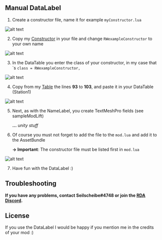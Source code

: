 ## Manual DataLabel
1. Create a constructor file, name it for example ``myConstructor.lua``

![alt text](https://cdn.discordapp.com/attachments/874660230879924274/883755271925686332/Screenshot_2021-09-04_184131.jpg)



2. Copy my [Constructor](https://github.com/Seilscheibe/WinterResortSimulator/blob/main/LUA/DataLabel/Scripts/exampleConstuctor.lua) in your file and change ``RWexampleConstructor`` to your own name
 
![alt text](https://cdn.discordapp.com/attachments/874660230879924274/883757188101836800/Screenshot_2021-09-04_184253.jpg)



3. In the DataTable you enter the class of your constructor, in my case that´s ``class = RWexampleConstructor,``

![alt text](https://cdn.discordapp.com/attachments/874660230879924274/883758156688289842/Screenshot_2021-09-04_184357.jpg)



4. Copy from my [Table](https://github.com/Seilscheibe/WinterResortSimulator/blob/main/LUA/DataLabel/Scripts/exampleTable.lua) the lines **93** to **103**, and paste it in your DataTable (Station1)

![alt text](https://cdn.discordapp.com/attachments/874660230879924274/883759966014545960/Screenshot_2021-09-04_184439.jpg)

5. Next, as with the NameLabel, you create TextMeshPro fields (see sampleModLift)



	**...** *unity stuff*



6. Of course you must not forget to add the file to the ``mod.lua`` and add it to the AssetBundle

	**-> Important**: The constructor file must be listed first in ``mod.lua``
	
	
![alt text](https://cdn.discordapp.com/attachments/874660230879924274/883761404098801734/Screenshot_2021-09-04_191002.jpg)


7. Have fun with the DataLabel :)

## Troubleshooting
**If you have any problems, contact Seilscheibe#4748 or join the [RDA Discord](https://discord.gg/DGPassBKH8).**

## License
If you use the DataLabel I would be happy if you mention me in the credits of your mod :)
